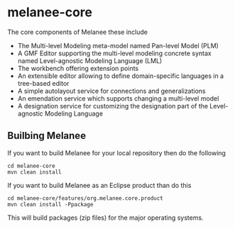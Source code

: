 melanee-core
============

The core components of Melanee these include

- The Multi-level Modeling meta-model named Pan-level Model (PLM)
- A GMF Editor supporting the multi-level modeling concrete syntax named Level-agnostic Modeling Language (LML)
- The workbench offering extension points
- An extensible editor allowing to define domain-specific languages in a tree-based editor
- A simple autolayout service for connections and generalizations
- An emendation service which supports changing a multi-level model
- A designation service for customizing the designation part of the Level-agnostic Modeling Language

## Builbing Melanee
If you want to build Melanee for your local repository then do the following
```
cd melanee-core
mvn clean install
```
If you want to build Melanee as an Eclipse product than do this
```
cd melanee-core/features/org.melanee.core.product
mvn clean install -Ppackage
```
This will build packages (zip files) for the major operating systems.
